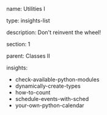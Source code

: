 name: Utilities I

type: insights-list

description: Don't reinvent the wheel!

section: 1

parent: Classes II

insights:
  - check-available-python-modules
  - dynamically-create-types
  - how-to-count
  - schedule-events-with-sched
  - your-own-python-calendar
